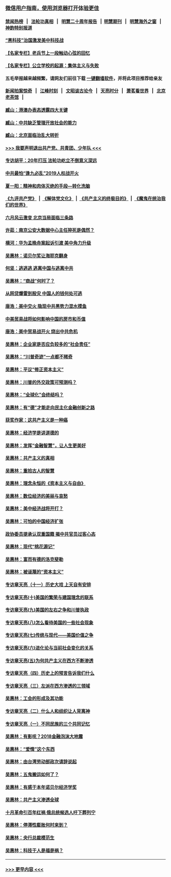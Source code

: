 ### [微信用户指南，使用浏览器打开体验更佳](https://github.com/gfw-breaker/banned-news1/blob/master/indexes/wechat-guide.md?t=0)
#### [禁闻热榜](热点新闻.md?t=0)  &nbsp;&nbsp;|&nbsp;&nbsp; [法轮功真相](https://github.com/gfw-breaker/truth/blob/master/README.md?t=0) &nbsp;&nbsp;|&nbsp;&nbsp; [明慧二十周年报告](https://github.com/gfw-breaker/mh-reports/blob/master/README.md?t=0) &nbsp;&nbsp;|&nbsp;&nbsp;[明慧期刊](https://github.com/gfw-breaker/mh-qikan) &nbsp;&nbsp;|&nbsp;&nbsp; [明慧海外之窗](https://github.com/gfw-breaker/mh-news/blob/master/README.md?t=0) &nbsp;&nbsp;|&nbsp;&nbsp; [神韵特别报道](https://github.com/gfw-breaker/mh-news/blob/master/shenyun.md?t=0)
#### [“黑科技”治国激发美中科技战](../pages/nsc423/n11638056.md?t=02031901) 
#### [【名家专栏】老兵节上一段触动心弦的回忆](../pages/nsc423/n11646016.md?t=02031901) 
#### [【名家专栏】公立学校的起源：集体主义与失败](../pages/nsc423/n11601833.md?t=02031901) 
#### 五毛举报越来越频繁，请网友们前往下载 [一键翻墙软件](https://github.com/gfw-breaker/ssr-accounts)，并将此项目推荐给亲友
#### [新闻拍案惊奇](https://github.com/gfw-breaker/banned-news1/blob/master/pages/link4.md) &nbsp;&nbsp;|&nbsp;&nbsp; [江峰时刻](https://github.com/gfw-breaker/banned-news1/blob/master/pages/link4.md) &nbsp;&nbsp;|&nbsp;&nbsp; [文昭谈古论今](https://github.com/gfw-breaker/banned-news1/blob/master/pages/link4.md) &nbsp;&nbsp;|&nbsp;&nbsp; [天亮时分](https://github.com/gfw-breaker/banned-news1/blob/master/pages/link4.md) &nbsp;&nbsp;|&nbsp;&nbsp; [萧茗看世界](https://github.com/gfw-breaker/banned-news1/blob/master/pages/link4.md) &nbsp;&nbsp;|&nbsp;&nbsp; [北京老茶馆](https://github.com/gfw-breaker/banned-news1/blob/master/pages/link4.md) &nbsp;&nbsp;|&nbsp;&nbsp; 
#### [臧山：港澳办表态透露四大关键](../pages/nsc423/n11421628.md?t=02031901) 
#### [臧山：中共缺乏管理开放社会的能力](../pages/nsc423/n11407457.md?t=02031901) 
#### [臧山：北京面临治乱大转折](../pages/nsc423/n11406895.md?t=02031901) 
#### [>>> 我要声明退出共产党、共青团、少年队 <<<](https://github.com/begood0513/goodnews/blob/master/quit/letter.md) 
#### [专访胡平：20年打压 法轮功屹立不倒意义深远](../pages/nsc423/n11398800.md?t=02031901) 
#### [中共最怕“逢九必乱”2019人权战开火](../pages/nsc423/n11385248.md?t=02031901) 
#### [夏一阳：精神和肉体灭绝的手段—转化洗脑](../pages/nsc423/n11368250.md?t=02031901) 
#### [《九评共产党》](https://github.com/begood0513/9ping.md/blob/master/README.md) &nbsp;|&nbsp; [《解体党文化》](../../../../jtdwh.md/blob/master/README.md)  &nbsp;|&nbsp; [《共产主义的终极目的》](../../../../gczydzjmd.md/blob/master/README.md) &nbsp;|&nbsp; [《魔鬼在统治我们的世界》](../../../../mgztzwmdsj.md/blob/master/README.md) 
#### [六月风云激变 北京当局面临三条路](../pages/nsc423/n11313668.md?t=02031901) 
#### [许茹：南京公安大数据中心主任猝死是偶然？](../pages/nsc423/n11064744.md?t=02031901) 
#### [横河：华为孟晚舟案起诉引渡 美中角力升级](../pages/nsc423/n11027230.md?t=02031901) 
#### [吴惠林：诺贝尔奖让海耶克翻身](../pages/nsc423/n10890049.md?t=02031901) 
#### [何坚：逃逃逃 逃离中国与逃离中共](../pages/nsc423/n10592891.md?t=02031901) 
#### [吴惠林：“商战”何时了？](../pages/nsc423/n10573558.md?t=02031901) 
#### [从网贷爆雷到股灾 中国人的钱何处可逃](../pages/nsc423/n10572800.md?t=02031901) 
#### [唐浩：美中交火 隐现中共黑势力混水摸鱼](../pages/nsc423/n10544040.md?t=02031901) 
#### [中美贸易战将如何影响中国的房市和币值](../pages/nsc423/n10543697.md?t=02031901) 
#### [唐浩：美中贸易战开火 烧出中共危机](../pages/nsc423/n10540126.md?t=02031901) 
#### [吴惠林：企业家是否应负较多的“社会责任”](../pages/nsc423/n10535022.md?t=02031901) 
#### [吴惠林：“川普奇迹”一点都不稀奇](../pages/nsc423/n10512808.md?t=02031901) 
#### [吴惠林：平议“修正资本主义”](../pages/nsc423/n10495724.md?t=02031901) 
#### [吴惠林：川普的外交政策可预测吗？](../pages/nsc423/n10462387.md?t=02031901) 
#### [吴惠林：“全球化”会终结吗？](../pages/nsc423/n10452838.md?t=02031901) 
#### [吴惠林：有“德”才能走向民主化金融创新之路](../pages/nsc423/n10432292.md?t=02031901) 
#### [获奖作家：这共产主义是一种癌](../pages/nsc423/n10431541.md?t=02031901) 
#### [吴惠林：经济学是讲道德的](../pages/nsc423/n10398014.md?t=02031901) 
#### [吴惠林：发挥“金融智慧”，让人生更美好](../pages/nsc423/n10375019.md?t=02031901) 
#### [吴惠林：共产主义的真相](../pages/nsc423/n10351394.md?t=02031901) 
#### [吴惠林：重拾古人的智慧](../pages/nsc423/n10337691.md?t=02031901) 
#### [吴惠林：理念永恒的《资本主义与自由》](../pages/nsc423/n10316274.md?t=02031901) 
#### [吴惠林：数位经济的美丽与哀愁](../pages/nsc423/n10292946.md?t=02031901) 
#### [吴惠林：美中经济战将开打？](../pages/nsc423/n10258825.md?t=02031901) 
#### [吴惠林：可怕的中国经济扩张](../pages/nsc423/n10219147.md?t=02031901) 
#### [政协委员提承认双重国籍 揭中共官员过客心态](../pages/nsc423/n10208809.md?t=02031901) 
#### [吴惠林：现代“桃花源记”](../pages/nsc423/n10185234.md?t=02031901) 
#### [吴惠林：富而有德的洛克斐勒](../pages/nsc423/n10142264.md?t=02031901) 
#### [吴惠林：被诬蔑的“资本主义”](../pages/nsc423/n10124816.md?t=02031901) 
#### [专访章天亮（十一）历史大戏 上天自有安排](../pages/nsc423/n10094905.md?t=02031901) 
#### [专访章天亮(十)美国的繁荣与建国理念的联系](../pages/nsc423/n10094899.md?t=02031901) 
#### [专访章天亮(九)美国的左右之争和川普执政](../pages/nsc423/n10094889.md?t=02031901) 
#### [专访章天亮(八)怎么看待美国的一些社会现象](../pages/nsc423/n10094857.md?t=02031901) 
#### [专访章天亮(七)传统与现代——美国价值之争](../pages/nsc423/n10093140.md?t=02031901) 
#### [专访章天亮(六)进化论与当前社会变化的关系](../pages/nsc423/n10092036.md?t=02031901) 
#### [专访章天亮(五)为何共产主义在西方不断渗透](../pages/nsc423/n10083620.md?t=02031901) 
#### [专访章天亮（四）历史上的预言告诉我们什么](../pages/nsc423/n10083606.md?t=02031901) 
#### [专访章天亮（三）左派在西方渗透的三领域](../pages/nsc423/n10081115.md?t=02031901) 
#### [吴惠林：工会的形成及其功能](../pages/nsc423/n10080633.md?t=02031901) 
#### [专访章天亮（二）什么人和组织让人背离神](../pages/nsc423/n10076637.md?t=02031901) 
#### [专访章天亮（一）不同民族的三个共同记忆](../pages/nsc423/n10074188.md?t=02031901) 
#### [吴惠林：有影呒？2018金融泡沫大地震](../pages/nsc423/n10040534.md?t=02031901) 
#### [吴惠林：“爱情”这个东西](../pages/nsc423/n10019423.md?t=02031901) 
#### [吴惠林：由台湾劳动部政次请辞说起](../pages/nsc423/n9979679.md?t=02031901) 
#### [吴惠林：五鬼搬运如何了？](../pages/nsc423/n9925338.md?t=02031901) 
#### [吴惠林：有感于本年诺贝尔经济学奖](../pages/nsc423/n9871883.md?t=02031901) 
#### [吴惠林：共产主义渗透全球](../pages/nsc423/n9812748.md?t=02031901) 
#### [十月革命引百年红祸 俄总统候选人吁下葬列宁](../pages/nsc423/n9810182.md?t=02031901) 
#### [吴惠林：停滞性膨胀何时来到？](../pages/nsc423/n9764136.md?t=02031901) 
#### [吴惠林：央行总裁模范生](../pages/nsc423/n9728134.md?t=02031901) 
#### [吴惠林：科技于人是福是祸？](../pages/nsc423/n9672982.md?t=02031901) 

----
#### [ >>> 更早内容 <<< ](../indexes/nsc423-earlier.md)

